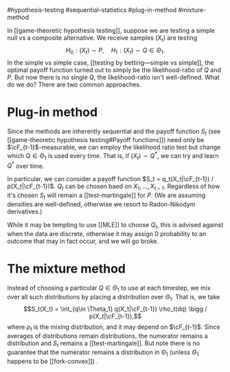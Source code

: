 #hypothesis-testing #sequential-statistics #plug-in-method #mixture-method 

In [[game-theoretic hypothesis testing]], suppose we are testing a simple null vs a composite alternative. We receive samples $(X_t)$ are testing 
$$H_0: (X_t) \sim P, \quad H_1 : (X_t) \sim Q \in \Theta_1.$$ In the simple vs simple case, [[testing by betting—simple vs simple]], the optimal payoff function turned out to simply be the likelihood-ratio of $Q$ and $P$. But now there is no single $Q$, the likelihood-ratio isn't well-defined. What do we do? There are two common approaches. 

# Plug-in method 

Since the methods are inherently sequential and the payoff function $S_t$ (see [[game-theoretic hypothesis testing#Payoff functions]]) need only be $\cF_{t-1}$-measurable, we can employ the likelihood ratio test but change which $Q\in\Theta_1$ is used every time. That is, if $(X_t)\sim Q^*$, we can try and learn $Q^*$ over time. 

In particular, we can consider a payoff function $S_t = q_t(X_t|\cF_{t-1}) / p(X_t|\cF_{t-1})$. $Q_t$ can be chosen baed on $X_1,\dots,X_{t-1}$. Regardless of how it's chosen $S_t$ will remain a [[test-martingale]] for $P$. 
(We are assuming densities are well-defined, otherwise we resort to Radon-Nikodym derivatives.)

While it may be tempting to use [[MLE]]  to choose $Q_t$, this is advised against when the data are discrete, otherwise it may assign 0 probability to an outcome that may in fact occur, and we will go broke. 

# The mixture method

Instead of choosing a particular $Q\in\Theta_1$ to use at each timestep, we mix over all such distributions by placing a distribution over $\Theta_1$. That is, we take 
$$S_t(X_t) = \int_{q\in \Theta_1} q(X_t|\cF_{t-1}) \rho_t(dq) \bigg / p(X_t|\cF_{t-1}),$$where $\rho_t$ is the mixing distribution, and it may depend on $\cF_{t-1}$. Since averages of distributions remain distributions, the numerator remains a distribution and $S_t$ remains a [[test-martingale]]. But note there is no guarantee that the numerator remains a distribution in $\Theta_1$ (unless $\Theta_1$ happens to be [[fork-convex]]) . 
